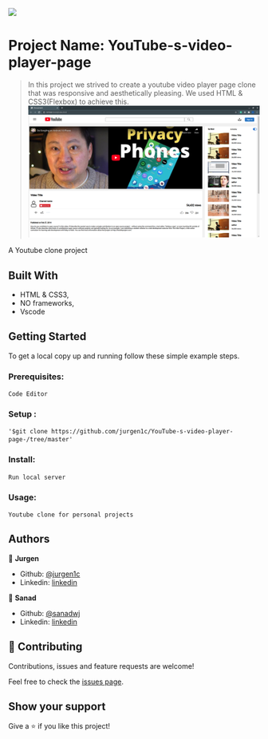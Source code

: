 ![](https://img.shields.io/badge/Microverse-blueviolet)

# Project Name: YouTube-s-video-player-page

> In this project we strived to create a youtube video player page clone that was responsive and aesthetically pleasing. We used HTML & CSS3(Flexbox) to achieve this.
![screenshot](./graphics/Screenshot.png)

A Youtube clone project

## Built With

- HTML & CSS3,
- NO frameworks,
- Vscode

## Getting Started

To get a local copy up and running follow these simple example steps.

### Prerequisites: 
    Code Editor

### Setup : 
    '$git clone https://github.com/jurgen1c/YouTube-s-video-player-page-/tree/master'

### Install: 
    Run local server

### Usage: 
    Youtube clone for personal projects




## Authors

👤 **Jurgen**

- Github: [@jurgen1c](https://github.com/jurgen1c) 
- Linkedin: [linkedin](https://www.linkedin.com/in/jurgen-clausen-2740061a9/ )

👤 **Sanad**

- Github: [@sanadwj](https://github.com/sanadwj)
- Linkedin: [linkedin](https://www.linkedin.com/in/sanad-abu-jubara-51516548/)

## 🤝 Contributing

Contributions, issues and feature requests are welcome!

Feel free to check the [issues page](issues/).

## Show your support

Give a ⭐️ if you like this project!


